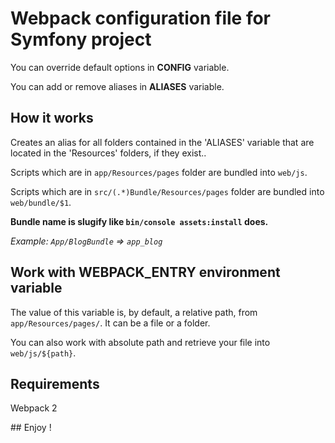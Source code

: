 # Webpack configuration file for Symfony project

You can override default options in __CONFIG__ variable.

You can add or remove aliases in __ALIASES__ variable.

## How it works

Creates an alias for all folders contained in the 'ALIASES' variable that are located in the 'Resources' folders, if they exist..

Scripts which are in `app/Resources/pages` folder are bundled into `web/js`.

Scripts which are in `src/(.*)Bundle/Resources/pages` folder are bundled into `web/bundle/$1`.

__Bundle name is slugify like `bin/console assets:install` does.__

_Example: `App/BlogBundle` => `app_blog`_

## Work with WEBPACK_ENTRY environment variable

The value of this variable is, by default, a relative path, from `app/Resources/pages/`.
It can be a file or a folder.

You can also work with absolute path and retrieve your file into `web/js/${path}`.

## Requirements

Webpack 2

## Enjoy !